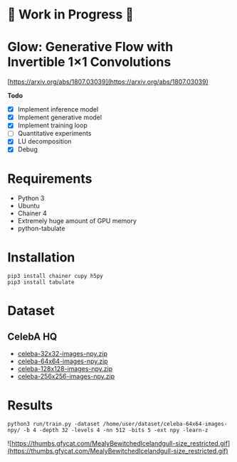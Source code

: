 # :construction: Work in Progress :construction:

# Glow: Generative Flow with Invertible 1×1 Convolutions

[https://arxiv.org/abs/1807.03039](https://arxiv.org/abs/1807.03039)

**Todo**

- [x] Implement inference model
- [x] Implement generative model
- [x] Implement training loop
- [ ] Quantitative experiments
- [x] LU decomposition
- [x] Debug

# Requirements

- Python 3
- Ubuntu
- Chainer 4
- Extremely huge amount of GPU memory
- python-tabulate

# Installation

```
pip3 install chainer cupy h5py
pip3 install tabulate
```

# Dataset
## CelebA HQ

- [celeba-32x32-images-npy.zip](https://drive.google.com/open?id=1HnaTektDZGwyjRwv08wBejVPsMTiSu1t)
- [celeba-64x64-images-npy.zip](https://drive.google.com/open?id=14XkuMovCGdJp2Nz6RLs85irM0_a7PKnE)
- [celeba-128x128-images-npy.zip](https://drive.google.com/open?id=197IFPFaj-HS0KEOZS56ycQP-Sz3b3_m1)
- [celeba-256x256-images-npy.zip](https://drive.google.com/open?id=18HeSMKpkSu7u7HUBe32iIuG--LtYmld6)

# Results

```
python3 run/train.py -dataset /home/user/dataset/celeba-64x64-images-npy/ -b 4 -depth 32 -levels 4 -nn 512 -bits 5 -ext npy -learn-z
```

![https://thumbs.gfycat.com/MealyBewitchedIcelandgull-size_restricted.gif](https://thumbs.gfycat.com/MealyBewitchedIcelandgull-size_restricted.gif)